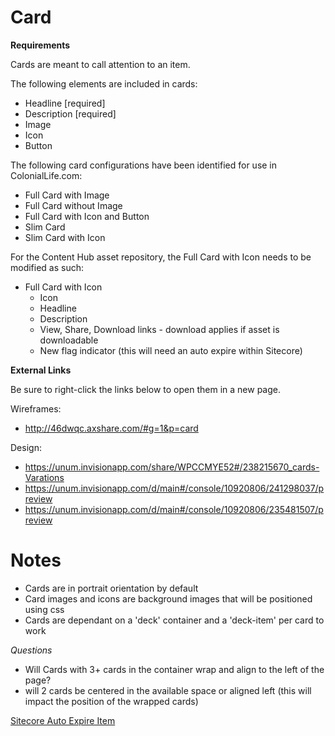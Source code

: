 # **Card**

**Requirements**

Cards are meant to call attention to an item. 

The following elements are included in cards:

* Headline [required]
* Description [required]
* Image 
* Icon
* Button

The following card configurations have been identified for use in ColonialLife.com: 

* Full Card with Image
* Full Card without Image
* Full Card with Icon and Button
* Slim Card
* Slim Card with Icon

For the Content Hub asset repository, the Full Card with Icon needs to be modified as such:

* Full Card with Icon
    - Icon 
    - Headline
    - Description
    - View, Share, Download links - download applies if asset is downloadable
    - New flag indicator (this will need an auto expire within Sitecore)

**External Links**

Be sure to right-click the links below to open them in a new page.

Wireframes:
* http://46dwqc.axshare.com/#g=1&p=card

Design: 

* https://unum.invisionapp.com/share/WPCCMYE52#/238215670_cards-Varations
* https://unum.invisionapp.com/d/main#/console/10920806/241298037/preview
* https://unum.invisionapp.com/d/main#/console/10920806/235481507/preview


# **Notes**


* Cards are in portrait orientation by default
* Card images and icons are background images that will be positioned using css
* Cards are dependant on a 'deck' container and a 'deck-item' per card to work

*Questions*
* Will Cards with 3+ cards in the container wrap and align to the left of the page?
* will 2 cards be centered in the available space or aligned left (this will impact the position of the wrapped cards)

[Sitecore Auto Expire Item](https://community.sitecore.net/developers/f/8/t/2398)

